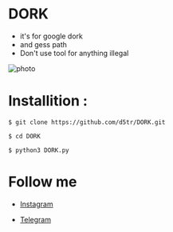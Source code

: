 # DORK

* it's for google dork 
* and gess path
* Don't use tool for anything illegal

![photo](https://github.com/d5tr/DORK/blob/main/photo_dork.png)

# Installition :

```
$ git clone https://github.com/d5tr/DORK.git
```
```
$ cd DORK
```
```
$ python3 DORK.py
```
# Follow me 

* [Instagram](https://instagram.com/d_5tr)



* [Telegram](https://t.me/d5tr_Cyber)
